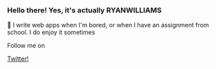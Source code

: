 ### Hello there! Yes, it's actually RYANWILLIAMS<br>
🔭 I write web apps when I'm bored, or when I have an assignment from school. I do enjoy it sometimes <br>

Follow me on <a href="https://twitter.com/ryanwilliamske"><p>Twitter!</p></a>



      
      

<!--
**ryanwilliamske/ryanwilliamske** is a ✨ _special_ ✨ repository because its `README.md` (this file) appears on your GitHub profile.

-->
